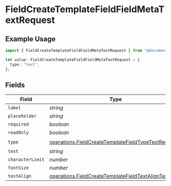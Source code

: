 # FieldCreateTemplateFieldFieldMetaTextRequest

## Example Usage

```typescript
import { FieldCreateTemplateFieldFieldMetaTextRequest } from "@documenso/sdk-typescript/models/operations";

let value: FieldCreateTemplateFieldFieldMetaTextRequest = {
  type: "text",
};
```

## Fields

| Field                                                                                                                      | Type                                                                                                                       | Required                                                                                                                   | Description                                                                                                                |
| -------------------------------------------------------------------------------------------------------------------------- | -------------------------------------------------------------------------------------------------------------------------- | -------------------------------------------------------------------------------------------------------------------------- | -------------------------------------------------------------------------------------------------------------------------- |
| `label`                                                                                                                    | *string*                                                                                                                   | :heavy_minus_sign:                                                                                                         | N/A                                                                                                                        |
| `placeholder`                                                                                                              | *string*                                                                                                                   | :heavy_minus_sign:                                                                                                         | N/A                                                                                                                        |
| `required`                                                                                                                 | *boolean*                                                                                                                  | :heavy_minus_sign:                                                                                                         | N/A                                                                                                                        |
| `readOnly`                                                                                                                 | *boolean*                                                                                                                  | :heavy_minus_sign:                                                                                                         | N/A                                                                                                                        |
| `type`                                                                                                                     | [operations.FieldCreateTemplateFieldTypeTextRequest2](../../models/operations/fieldcreatetemplatefieldtypetextrequest2.md) | :heavy_check_mark:                                                                                                         | N/A                                                                                                                        |
| `text`                                                                                                                     | *string*                                                                                                                   | :heavy_minus_sign:                                                                                                         | N/A                                                                                                                        |
| `characterLimit`                                                                                                           | *number*                                                                                                                   | :heavy_minus_sign:                                                                                                         | N/A                                                                                                                        |
| `fontSize`                                                                                                                 | *number*                                                                                                                   | :heavy_minus_sign:                                                                                                         | N/A                                                                                                                        |
| `textAlign`                                                                                                                | [operations.FieldCreateTemplateFieldTextAlignText](../../models/operations/fieldcreatetemplatefieldtextaligntext.md)       | :heavy_minus_sign:                                                                                                         | N/A                                                                                                                        |